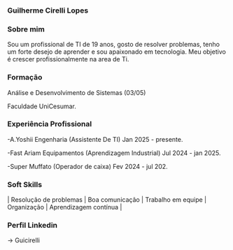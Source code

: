 ### Guilherme Cirelli Lopes 
### Sobre mim
Sou um profissional de TI de 19 anos, gosto de resolver problemas, tenho um forte desejo de aprender e sou apaixonado em tecnologia. Meu objetivo é crescer profissionalmente na area de Ti.
### Formação
Análise e Desenvolvimento de Sistemas (03/05)

Faculdade UniCesumar.
### Experiência Profissional        
-A.Yoshii Engenharia (Assistente De TI) Jan 2025 - presente.

-Fast Ariam Equipamentos (Aprendizagem Industrial) Jul 2024 - jan 2025.

-Super Muffato (Operador de caixa) Fev 2024 - jul 202.
### Soft Skills
| Resolução de problemas | Boa comunicação | Trabalho em equipe | Organização | Aprendizagem contínua |
### Perfil Linkedin 
-> Guicirelli
